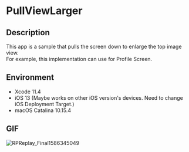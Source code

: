 # PullViewLarger

## Description

This app is a sample that pulls the screen down to enlarge the top image view.  
For example, this implementation can use for Profile Screen.

## Environment

* Xcode 11.4 
* iOS 13 (Maybe works on other iOS version's devices. Need to change iOS Deployment Target.)
* macOS Catalina 10.15.4

## GIF

![RPReplay_Final1586345049](https://user-images.githubusercontent.com/8732417/78794140-4ed54b00-79ee-11ea-99ff-e8c2b830c0ec.gif)
